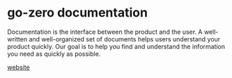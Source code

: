 # go-zero documentation

Documentation is the interface between the product and the user. A well-written and well-organized set of documents helps users understand your product quickly. Our goal is to help you find and understand the information you need as quickly as possible.

[website](https://go-zero.dev)

